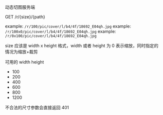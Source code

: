 动态切图服务端

GET /r/{size}/{path}

example: `/r/100/pic/cover/l/b4/4f/18692_E04qh.jpg`
example: `/r/100x0/pic/cover/l/b4/4f/18692_E04qh.jpg`
example: `/r/0x100/pic/cover/l/b4/4f/18692_E04qh.jpg`

size 应该是 width x height 格式，width 或者 height 为 0 表示缩放，同时指定的情况为缩放+裁剪

可用的 width height

- 100
- 200
- 400
- 600
- 800
- 1200

不合法的尺寸参数会直接返回 401
